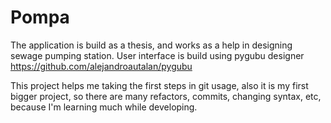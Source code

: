 # Pompa
The application is build as a thesis, and works as a help in designing sewage pumping station. 
User interface is build using pygubu designer https://github.com/alejandroautalan/pygubu

This project helps me taking the first steps in git usage, also it is my first bigger project, so there are many refactors, commits, changing syntax, etc, because I'm learning much while developing.
